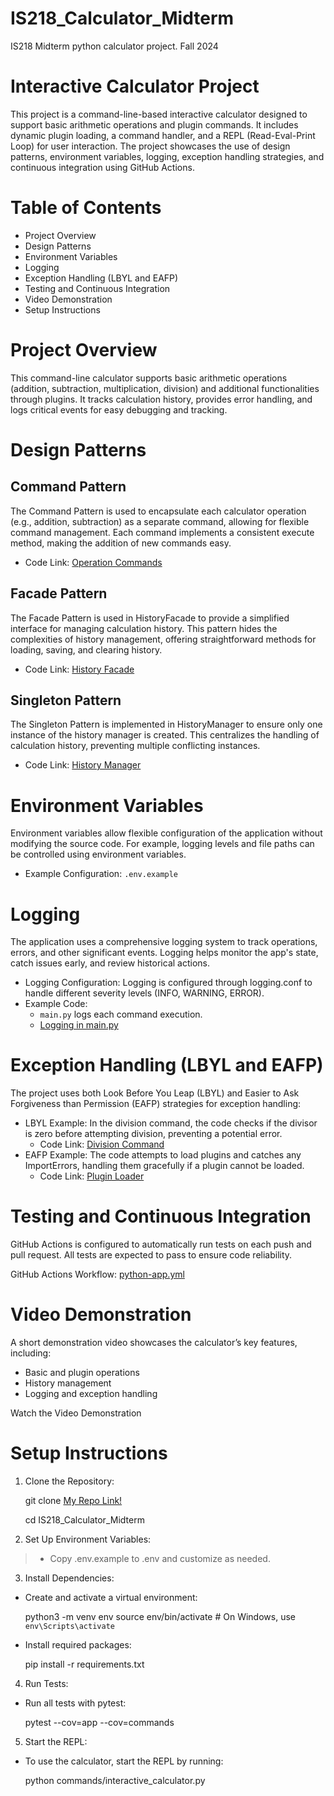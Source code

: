 # IS218_Calculator_Midterm
IS218 Midterm python calculator project. Fall 2024

# Interactive Calculator Project
This project is a command-line-based interactive calculator designed to support basic arithmetic operations and plugin commands. It includes dynamic plugin loading, a command handler, and a REPL (Read-Eval-Print Loop) for user interaction. The project showcases the use of design patterns, environment variables, logging, exception handling strategies, and continuous integration using GitHub Actions.

# Table of Contents
* Project Overview
* Design Patterns
* Environment Variables
* Logging
* Exception Handling (LBYL and EAFP)
* Testing and Continuous Integration
* Video Demonstration
* Setup Instructions

# Project Overview
This command-line calculator supports basic arithmetic operations (addition, subtraction, multiplication, division) and additional functionalities through plugins. It tracks calculation history, provides error handling, and logs critical events for easy debugging and tracking.

# Design Patterns
## Command Pattern
The Command Pattern is used to encapsulate each calculator operation (e.g., addition, subtraction) as a separate command, allowing for flexible command management. Each command implements a consistent execute method, making the addition of new commands easy.

* Code Link: [Operation Commands](commands)

## Facade Pattern
The Facade Pattern is used in HistoryFacade to provide a simplified interface for managing calculation history. This pattern hides the complexities of history management, offering straightforward methods for loading, saving, and clearing history.

* Code Link: [History Facade](app/history_facade.py)

## Singleton Pattern
The Singleton Pattern is implemented in HistoryManager to ensure only one instance of the history manager is created. This centralizes the handling of calculation history, preventing multiple conflicting instances.

* Code Link: [History Manager](app/history_manager.py)

# Environment Variables
Environment variables allow flexible configuration of the application without modifying the source code. For example, logging levels and file paths can be controlled using environment variables.

* Example Configuration: `.env.example`

# Logging
The application uses a comprehensive logging system to track operations, errors, and other significant events. Logging helps monitor the app's state, catch issues early, and review historical actions.

* Logging Configuration: Logging is configured through logging.conf to handle different severity levels (INFO, WARNING, ERROR).
* Example Code:
    * `main.py` logs each command execution.
    * [Logging in main.py](main.py)

# Exception Handling (LBYL and EAFP)
The project uses both Look Before You Leap (LBYL) and Easier to Ask Forgiveness than Permission (EAFP) strategies for exception handling:

* LBYL Example: In the division command, the code checks if the divisor is zero before attempting division, preventing a potential error.
    * Code Link: [Division Command](commands/divide_command.py)
* EAFP Example: The code attempts to load plugins and catches any ImportErrors, handling them gracefully if a plugin cannot be loaded.
    * Code Link: [Plugin Loader](commands/interactive_calculator.py#L4)

# Testing and Continuous Integration
GitHub Actions is configured to automatically run tests on each push and pull request. All tests are expected to pass to ensure code reliability.

GitHub Actions Workflow: [python-app.yml](.github/workflows/python-app.yml)

# Video Demonstration
A short demonstration video showcases the calculator’s key features, including:

* Basic and plugin operations
* History management
* Logging and exception handling

Watch the Video Demonstration <!-- video link -->

# Setup Instructions
1. Clone the Repository:

    git clone [My Repo Link!](https://github.com/vvh24/IS218_Calculator_Midterm.git)

    cd IS218_Calculator_Midterm

2. Set Up Environment Variables:

> - Copy .env.example to .env and customize as needed.

3. Install Dependencies:
* Create and activate a virtual environment:

    python3 -m venv env
    source env/bin/activate  # On Windows, use `env\Scripts\activate`
* Install required packages:

    pip install -r requirements.txt

4. Run Tests:

* Run all tests with pytest:

    pytest --cov=app --cov=commands

5. Start the REPL:

* To use the calculator, start the REPL by running:

    python commands/interactive_calculator.py